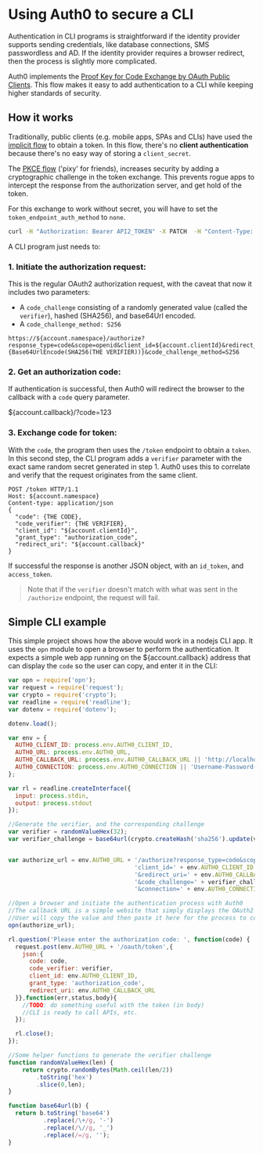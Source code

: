 # Using Auth0 to secure a CLI

Authentication in CLI programs is straightforward if the identity provider supports sending credentials, like database connections, SMS passwordless and AD. If the identity provider requires a browser redirect, then the process is slightly more complicated.

Auth0 implements the [Proof Key for Code Exchange by OAuth Public Clients](https://tools.ietf.org/html/rfc7636). This flow makes it easy to add authentication to a CLI while keeping higher standards of security.

## How it works

Traditionally, public clients (e.g. mobile apps, SPAs and CLIs) have used the [implicit flow](/protocols#oauth-for-native-clients-and-javascript-in-the-browser) to obtain a token. In this flow, there's no __client authentication__ because there's no easy way of storing a `client_secret`.

The [PKCE flow](/protocols) ('pixy' for friends), increases security by adding a cryptographic challenge in the token exchange. This prevents rogue apps to intercept the response from the authorization server, and get hold of the token.

For this exchange to work without secret, you will have to set the `token_endpoint_auth_method` to `none`.

```bash
curl -H "Authorization: Bearer API2_TOKEN" -X PATCH  -H "Content-Type: application/json" -d '{"token_endpoint_auth_method":"none"}' https://yours.auth0.com/api/v2/clients/CLIENT_ID
```

A CLI program just needs to:

### 1. Initiate the authorization request:

This is the regular OAuth2 authorization request, with the caveat that now it includes two parameters:

* A `code_challenge` consisting of a randomly generated value (called the `verifier`), hashed (SHA256), and base64Url encoded.
* A `code_challenge_method: S256`

```
https://${account.namespace}/authorize?response_type=code&scope=openid&client_id=${account.clientId}&redirect_uri=${account.callback}&code_challenge={Base64UrlEncode(SHA256(THE VERIFIER))}&code_challenge_method=S256
```

### 2. Get an __authorization code__:

If authentication is successful, then Auth0 will redirect the browser to the callback with a `code` query parameter.

  ${account.callback}/?code=123

### 3. Exchange __code__ for __token__:

With the `code`, the program then uses the `/token` endpoint to obtain a `token`. In this second step, the CLI program adds a `verifier` parameter with the exact same random secret generated in step 1. Auth0 uses this to correlate and verify that the request originates from the same client.

```
POST /token HTTP/1.1
Host: ${account.namespace}
Content-type: application/json
{
  "code": {THE CODE},
  "code_verifier": {THE VERIFIER},
  "client_id": "${account.clientId}",
  "grant_type": "authorization_code",
  "redirect_uri": "${account.callback}"
}
``` 

If successful the response is another JSON object, with an `id_token`, and `access_token`. 

> Note that if the `verifier` doesn't match with what was sent in the `/authorize` endpoint, the request will fail.

## Simple CLI example

This simple project shows how the above would work in a nodejs CLI app. It uses the `opn` module to open a browser to perform the authentication. It expects a simple web app running on the ${account.callback} address that can display the `code` so the user can copy, and enter it in the CLI:

```js
var opn = require('opn');
var request = require('request');
var crypto = require('crypto');
var readline = require('readline');
var dotenv = require('dotenv');

dotenv.load();

var env = {
  AUTH0_CLIENT_ID: process.env.AUTH0_CLIENT_ID,
  AUTH0_URL: process.env.AUTH0_URL,
  AUTH0_CALLBACK_URL: process.env.AUTH0_CALLBACK_URL || 'http://localhost:3000',
  AUTH0_CONNECTION: process.env.AUTH0_CONNECTION || 'Username-Password-Authentication'
};

var rl = readline.createInterface({
  input: process.stdin,
  output: process.stdout
});

//Generate the verifier, and the corresponding challenge
var verifier = randomValueHex(32);
var verifier_challenge = base64url(crypto.createHash('sha256').update(verifier).digest());


var authorize_url = env.AUTH0_URL + '/authorize?response_type=code&scope=openid%20profile&' + 
                                    'client_id=' + env.AUTH0_CLIENT_ID + 
                                    '&redirect_uri=' + env.AUTH0_CALLBACK_URL + 
                                    '&code_challenge=' + verifier_challenge + '&code_challenge_method=S256' +
                                    '&connection=' + env.AUTH0_CONNECTION;

//Open a browser and initiate the authentication process with Auth0
//The callback URL is a simple website that simply displays the OAuth2 authz code
//User will copy the value and then paste it here for the process to complete.
opn(authorize_url);

rl.question('Please enter the authorization code: ', function(code) {
  request.post(env.AUTH0_URL + '/oauth/token',{
    json:{
      code: code,
      code_verifier: verifier,
      client_id: env.AUTH0_CLIENT_ID,
      grant_type: 'authorization_code',
      redirect_uri: env.AUTH0_CALLBACK_URL
  }},function(err,status,body){
    //TODO: do something useful with the token (in body)
    //CLI is ready to call APIs, etc.
  });

  rl.close();
});

//Some helper functions to generate the verifier challenge
function randomValueHex(len) {
    return crypto.randomBytes(Math.ceil(len/2))
        .toString('hex')
        .slice(0,len);
}

function base64url(b) {
  return b.toString('base64')
          .replace(/\+/g, '-')
          .replace(/\//g, '_')
          .replace(/=/g, '');
}

```
